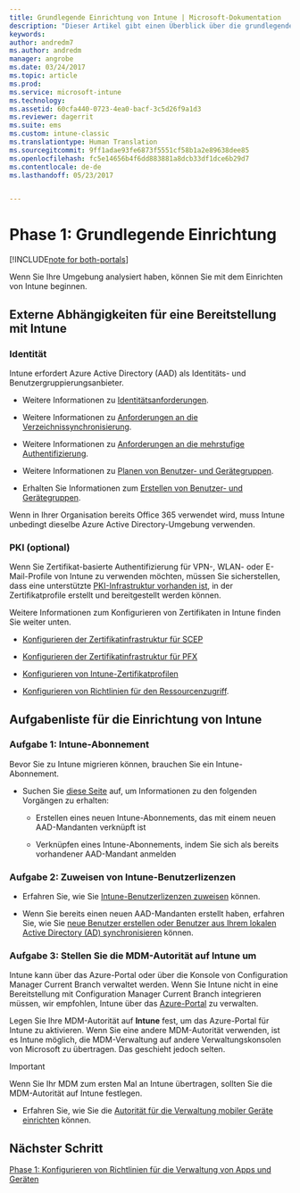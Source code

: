 ```yaml
---
title: Grundlegende Einrichtung von Intune | Microsoft-Dokumentation
description: "Dieser Artikel gibt einen Überblick über die grundlegenden Schritte für das Einrichten von Microsoft Intune."
keywords: 
author: andredm7
ms.author: andredm
manager: angrobe
ms.date: 03/24/2017
ms.topic: article
ms.prod: 
ms.service: microsoft-intune
ms.technology: 
ms.assetid: 60cfa440-0723-4ea0-bacf-3c5d26f9a1d3
ms.reviewer: dagerrit
ms.suite: ems
ms.custom: intune-classic
ms.translationtype: Human Translation
ms.sourcegitcommit: 9ff1adae93fe6873f5551cf58b1a2e89638dee85
ms.openlocfilehash: fc5e14656b4f6dd883881a8dcb33df1dce6b29d7
ms.contentlocale: de-de
ms.lasthandoff: 05/23/2017


---
```


# <a name="phase-1-basic-setup"></a>Phase 1: Grundlegende Einrichtung

[!INCLUDE[note for both-portals](../includes/note-for-both-portals.md)]

Wenn Sie Ihre Umgebung analysiert haben, können Sie mit dem Einrichten von Intune beginnen.

## <a name="external-dependencies-for-an-intune-deployment"></a>Externe Abhängigkeiten für eine Bereitstellung mit Intune

### <a name="identity"></a>Identität

Intune erfordert Azure Active Directory (AAD) als Identitäts- und Benutzergruppierungsanbieter.

-   Weitere Informationen zu [Identitätsanforderungen](https://docs.microsoft.com/active-directory/active-directory-hybrid-identity-design-considerations-overview#design-considerations-overview).

-   Weitere Informationen zu [Anforderungen an die Verzeichnissynchronisierung](https://docs.microsoft.com/active-directory/active-directory-hybrid-identity-design-considerations-directory-sync-requirements).

-   Weitere Informationen zu [Anforderungen an die mehrstufige Authentifizierung](https://docs.microsoft.com/active-directory/active-directory-hybrid-identity-design-considerations-multifactor-auth-requirements).

-   Weitere Informationen zu [Planen von Benutzer- und Gerätegruppen](/intune-classic/deploy-use/plan-your-user-and-device-groups).

-   Erhalten Sie Informationen zum [Erstellen von Benutzer- und Gerätegruppen](/intune-classic/deploy-use/use-groups-to-manage-users-and-devices-with-microsoft-intune).

Wenn in Ihrer Organisation bereits Office 365 verwendet wird, muss Intune unbedingt dieselbe Azure Active Directory-Umgebung verwenden.

### <a name="pki-optional"></a>PKI (optional)

Wenn Sie Zertifikat-basierte Authentifizierung für VPN-, WLAN- oder E-Mail-Profile von Intune zu verwenden möchten, müssen Sie sicherstellen, dass eine unterstützte [PKI-Infrastruktur vorhanden ist](/intune-classic/deploy-use/secure-resource-access-with-certificate-profiles), in der Zertifikatprofile erstellt und bereitgestellt werden können.

Weitere Informationen zum Konfigurieren von Zertifikaten in Intune finden Sie weiter unten.

-   [Konfigurieren der Zertifikatinfrastruktur für SCEP](/intune-classic/deploy-use/configure-certificate-infrastructure-for-scep)

-   [Konfigurieren der Zertifikatinfrastruktur für PFX](/intune-classic/deploy-use/configure-certificate-infrastructure-for-pfx)

-   [Konfigurieren von Intune-Zertifikatprofilen](/intune-classic/deploy-use/configure-intune-certificate-profiles)

-   [Konfigurieren von Richtlinien für den Ressourcenzugriff](/intune-classic/deploy-use/enable-access-to-company-resources-with-microsoft-intune).

## <a name="task-list-for-an-intune-setup"></a>Aufgabenliste für die Einrichtung von Intune

### <a name="task-1-intune-subscription"></a>Aufgabe 1: Intune-Abonnement

Bevor Sie zu Intune migrieren können, brauchen Sie ein Intune-Abonnement.

-   Suchen Sie [diese Seite](https://portal.office.com/Signup/Signup.aspx?OfferId=40BE278A-DFD1-470a-9EF7-9F2596EA7FF9&dl=INTUNE_A&ali=1#0) auf, um Informationen zu den folgenden Vorgängen zu erhalten:

    -   Erstellen eines neuen Intune-Abonnements, das mit einem neuen AAD-Mandanten verknüpft ist

    -   Verknüpfen eines Intune-Abonnements, indem Sie sich als bereits vorhandener AAD-Mandant anmelden

### <a name="task-2-assign-intune-user-licenses"></a>Aufgabe 2: Zuweisen von Intune-Benutzerlizenzen

-   Erfahren Sie, wie Sie [Intune-Benutzerlizenzen zuweisen](/intune-classic/get-started/start-with-a-paid-subscription-to-microsoft-intune-step-4) können.

-   Wenn Sie bereits einen neuen AAD-Mandanten erstellt haben, erfahren Sie, wie Sie [neue Benutzer erstellen oder Benutzer aus Ihrem lokalen Active Directory (AD) synchronisieren](https://docs.microsoft.com/azure/active-directory/connect/active-directory-aadconnect) können.

### <a name="task-3-set-your-mdm-authority-to-intune"></a>Aufgabe 3: Stellen Sie die MDM-Autorität auf Intune um

Intune kann über das Azure-Portal oder über die Konsole von Configuration Manager Current Branch verwaltet werden. Wenn Sie Intune nicht in eine Bereitstellung mit Configuration Manager Current Branch integrieren müssen, wir empfohlen, Intune über das [Azure-Portal](https://portal.azure.com) zu verwalten.

Legen Sie Ihre MDM-Autorität auf **Intune** fest, um das Azure-Portal für Intune zu aktivieren. Wenn Sie eine andere MDM-Autorität verwenden, ist es Intune möglich, die MDM-Verwaltung auf andere Verwaltungskonsolen von Microsoft zu übertragen. Das geschieht jedoch selten.

> [!IMPORTANT]
> Wenn Sie Ihr MDM zum ersten Mal an Intune übertragen, sollten Sie die MDM-Autorität auf Intune festlegen.

-   Erfahren Sie, wie Sie die [Autorität für die Verwaltung mobiler Geräte einrichten](/intune-classic/deploy-use/prerequisites-for-enrollment#step-2-set-mdm-authority) können.

## <a name="next-step"></a>Nächster Schritt

[Phase 1: Konfigurieren von Richtlinien für die Verwaltung von Apps und Geräten](/intune-classic/plan-design/migration-phase1-configure-device-and-app-management-policies)

